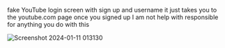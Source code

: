 fake YouTube login screen
with sign up and username 
it just takes you to the youtube.com page once you signed up 
I am not help with responsible for anything you do with this

![Screenshot 2024-01-11 013130](https://github.com/vrzonegames/fakeyoutubelogin/assets/107637825/43fe668c-15a1-4f24-97a7-007bab1e77ae)

